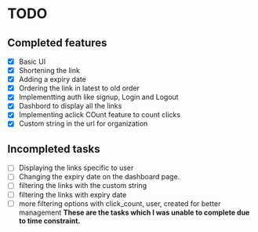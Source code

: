 # TODO
## Completed features
- [X] Basic UI
- [X] Shortening the link
- [X] Adding a expiry date
- [X] Ordering the link in latest to old order
- [X] Implementting auth like signup, Login and Logout
- [X] Dashbord to display all the links
- [X] Implementing aclick COunt feature to count clicks
- [X] Custom string in the url for organization
## Incompleted tasks
- [ ] Displaying the links specific to user 
- [ ] Changing the expiry date on the dashboard page.
- [ ] filtering the links with the custom string
- [ ] filtering the links with expiry date
- [ ] more filtering options with click_count, user, created for better management
**These are the tasks which I was unable to complete due to time constraint.**